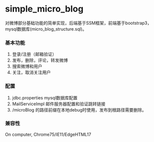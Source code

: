 # simple_micro_blog
对微博部分基础功能的简单实现，后端基于SSM框架，前端基于bootstrap3，mysql数据库(micro_blog_structure.sql)。

### 基本功能

1. 登录/注册（邮箱验证）
2. 发布，删除，评论，转发微博
3. 搜索微博和用户
4. 关注，取消关注用户

### 配置
1. jdbc.properties mysql数据库配置
2. MailServiceImpl 邮件服务器配置和验证跳转链接
3. /microBlog 的路径前缀在本地debug时使用，发布到根路径需要删除。

### 兼容性
On computer, Chrome75/IE11/EdgeHTML17